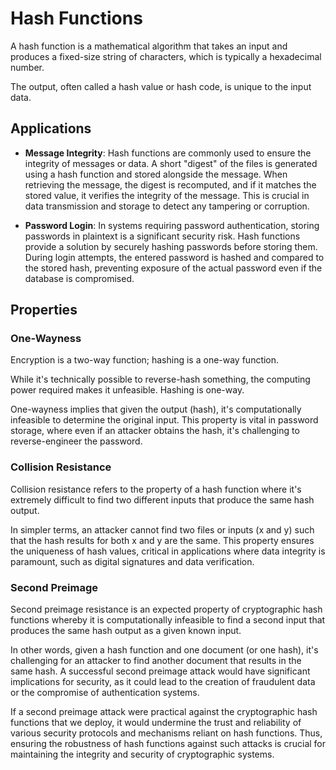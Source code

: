 # Hash Functions

A hash function is a mathematical algorithm that takes an input and produces a fixed-size string of characters, which is typically a hexadecimal number.

The output, often called a hash value or hash code, is unique to the input data.

## Applications

- **Message Integrity**: Hash functions are commonly used to ensure the integrity of messages or data. A short "digest" of the files is generated using a hash function and stored alongside the message. When retrieving the message, the digest is recomputed, and if it matches the stored value, it verifies the integrity of the message. This is crucial in data transmission and storage to detect any tampering or corruption.
  
- **Password Login**: In systems requiring password authentication, storing passwords in plaintext is a significant security risk. Hash functions provide a solution by securely hashing passwords before storing them. During login attempts, the entered password is hashed and compared to the stored hash, preventing exposure of the actual password even if the database is compromised.

## Properties

### One-Wayness

Encryption is a two-way function; hashing is a one-way function.

While it's technically possible to reverse-hash something, the computing power required makes it unfeasible. Hashing is one-way.

One-wayness implies that given the output (hash), it's computationally infeasible to determine the original input. This property is vital in password storage, where even if an attacker obtains the hash, it's challenging to reverse-engineer the password.

### Collision Resistance

Collision resistance refers to the property of a hash function where it's extremely difficult to find two different inputs that produce the same hash output.

In simpler terms, an attacker cannot find two files or inputs (x and y) such that the hash results for both x and y are the same. This property ensures the uniqueness of hash values, critical in applications where data integrity is paramount, such as digital signatures and data verification.

### Second Preimage

Second preimage resistance is an expected property of cryptographic hash functions whereby it is computationally infeasible to find a second input that produces the same hash output as a given known input.

In other words, given a hash function and one document (or one hash), it's challenging for an attacker to find another document that results in the same hash. A successful second preimage attack would have significant implications for security, as it could lead to the creation of fraudulent data or the compromise of authentication systems.

If a second preimage attack were practical against the cryptographic hash functions that we deploy, it would undermine the trust and reliability of various security protocols and mechanisms reliant on hash functions. Thus, ensuring the robustness of hash functions against such attacks is crucial for maintaining the integrity and security of cryptographic systems.